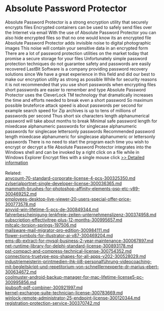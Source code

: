 # Absolute Password Protector
Absolute Password Protector is a strong encryption utility that securely encrypts files Encrypted containers can be used to safely send files over the Internet via email With the use of Absolute Password Protector you can also hide encrypted files so that no one would know its an encrypted file
Absolute Password Protector adds invisible noise to digital photographic images This noise will contain your sensitive data in an encrypted form There are a lot of password protection utilities on the market today that promise a secure storage for your files Unfortunately simple password protection techniques do not guarantee safety and passwords are easily recovered LastBit Software is a company providing password recovery solutions since We have a great experience in this field and did our best to make our encryption utility as strong as possible
While for security reasons it is not recommended that you use short passwords when encrypting files short passwords are easier to remember and type Absolute Password Protector uses the CleverLock TM technology that dramatically increases the time and efforts needed to break even a short password So maximum possible bruteforce attack speed is about passwords per second for example search speed for Zip archives is up to tens of millions of passwords per second Thus short six characters length alphanumerical password will take about months to break Minimal safe password length for mixedcase alphanumeric passwords for singlecase alphanumeric passwords for singlecase lettersonly passwords Recommended password length mixedcase alphanumeric for singlecase alphanumeric or lettersonly passwords
There is no need to start the program each time you wish to encrypt or decrypt a file Absolute Password Protector integrates into the Windows shell and can be invoked by a right click on a file while in Windows Explorer Encrypt files with a single mouse click
[>> Detailed information](https://secure.shareit.com/shareit/product.html?productid=192948&affiliateid=200057808)<br/><br/>Related:
<br />[anycount-70-standard-corporate-license-4-pcs-300325350.md](https://github.com/downloadplanet/downloadplanet/blob/main/anycount-70-standard-corporate-license-4-pcs-300325350.md)<br />[zylserialportnet-single-developer-license-300036365.md](https://github.com/downloadplanet/downloadplanet/blob/main/zylserialportnet-single-developer-license-300036365.md)<br />[mammoth-brushes-for-photoshop-affinity-elements-psp-etc-v89-300469252.md](https://github.com/downloadplanet/downloadplanet/blob/main/mammoth-brushes-for-photoshop-affinity-elements-psp-etc-v89-300469252.md)<br />[employees-desktop-live-viewer-20-users-special-offer-price-300773578.md](https://github.com/downloadplanet/downloadplanet/blob/main/employees-desktop-live-viewer-20-users-special-offer-price-300773578.md)<br />[anyvid-win-lifetime-5-pcs-de-300849344.md](https://github.com/downloadplanet/downloadplanet/blob/main/anyvid-win-lifetime-5-pcs-de-300849344.md)<br />[fahrerbescheinigung-lenkfreie-zeiten-unternehmenslizenz-300374958.md](https://github.com/downloadplanet/downloadplanet/blob/main/fahrerbescheinigung-lenkfreie-zeiten-unternehmenslizenz-300374958.md)<br />[subscription-effectivitree-plus-12-months-300995657.md](https://github.com/downloadplanet/downloadplanet/blob/main/subscription-effectivitree-plus-12-months-300995657.md)<br />[mitcalc-torsion-springs-197506.md](https://github.com/downloadplanet/downloadplanet/blob/main/mitcalc-torsion-springs-197506.md)<br />[mailsware-mail-migrator-pro-edition-300984111.md](https://github.com/downloadplanet/downloadplanet/blob/main/mailsware-mail-migrator-pro-edition-300984111.md)<br />[flower-symbols-for-illustrator-ai-v87-300469204.md](https://github.com/downloadplanet/downloadplanet/blob/main/flower-symbols-for-illustrator-ai-v87-300469204.md)<br />[ems-db-extract-for-mysql-business-2-year-maintenance-300067897.md](https://github.com/downloadplanet/downloadplanet/blob/main/ems-db-extract-for-mysql-business-2-year-maintenance-300067897.md)<br />[net-runtime-library-for-delphi-standard-license-300893178.md](https://github.com/downloadplanet/downloadplanet/blob/main/net-runtime-library-for-delphi-standard-license-300893178.md)<br />[pst-compact-and-compress-technical-license-300754352.md](https://github.com/downloadplanet/downloadplanet/blob/main/pst-compact-and-compress-technical-license-300754352.md)<br />[connections-truetype-eps-shapes-for-all-apps-v202-300528029.md](https://github.com/downloadplanet/downloadplanet/blob/main/connections-truetype-eps-shapes-for-all-apps-v202-300528029.md)<br />[industriemeisterin-printmedien-ihk-iii8-personalführung-videocoaching-mit-begleitskript-und-repetitorium-von-schnelllernexperte-dr-marius-ebert-300634672.md](https://github.com/downloadplanet/downloadplanet/blob/main/industriemeisterin-printmedien-ihk-iii8-personalführung-videocoaching-mit-begleitskript-und-repetitorium-von-schnelllernexperte-dr-marius-ebert-300634672.md)<br />[coolmuster-android-backup-manager-for-mac-lifetime-license5-pc-300995856.md](https://github.com/downloadplanet/downloadplanet/blob/main/coolmuster-android-backup-manager-for-mac-lifetime-license5-pc-300995856.md)<br />[ipubsoft-pdf-combiner-300921997.md](https://github.com/downloadplanet/downloadplanet/blob/main/ipubsoft-pdf-combiner-300921997.md)<br />[kernel-exchange-suite-technician-license-300783669.md](https://github.com/downloadplanet/downloadplanet/blob/main/kernel-exchange-suite-technician-license-300783669.md)<br />[winlock-remote-administrator-25-endpoint-license-300120344.md](https://github.com/downloadplanet/downloadplanet/blob/main/winlock-remote-administrator-25-endpoint-license-300120344.md)<br />[registration-protection-service-300370742.md](https://github.com/downloadplanet/downloadplanet/blob/main/registration-protection-service-300370742.md)